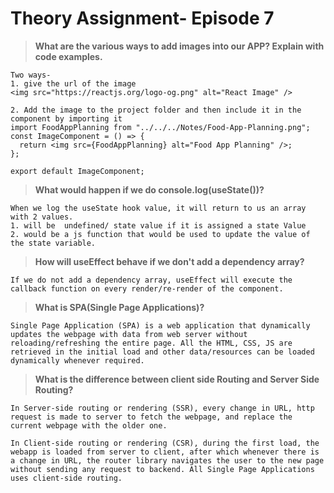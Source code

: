 # Theory Assignment- Episode 7

> **What are the various ways to add images into our APP? Explain with code examples.**

```
Two ways-
1. give the url of the image
<img src="https://reactjs.org/logo-og.png" alt="React Image" />

2. Add the image to the project folder and then include it in the component by importing it
import FoodAppPlanning from "../../../Notes/Food-App-Planning.png";
const ImageComponent = () => {
  return <img src={FoodAppPlanning} alt="Food App Planning" />;
};

export default ImageComponent;

```

> **What would happen if we do console.log(useState())?**

```
When we log the useState hook value, it will return to us an array with 2 values.
1. will be  undefined/ state value if it is assigned a state Value
2. would be a js function that would be used to update the value of the state variable.
```

> **How will useEffect behave if we don't add a dependency array?**

```
If we do not add a dependency array, useEffect will execute the callback function on every render/re-render of the component.
```

> **What is SPA(Single Page Applications)?**

```
Single Page Application (SPA) is a web application that dynamically updates the webpage with data from web server without reloading/refreshing the entire page. All the HTML, CSS, JS are retrieved in the initial load and other data/resources can be loaded dynamically whenever required.
```

> **What is the difference between client side Routing and Server Side Routing?**

```
In Server-side routing or rendering (SSR), every change in URL, http request is made to server to fetch the webpage, and replace the current webpage with the older one.

In Client-side routing or rendering (CSR), during the first load, the webapp is loaded from server to client, after which whenever there is a change in URL, the router library navigates the user to the new page without sending any request to backend. All Single Page Applications uses client-side routing.
```
